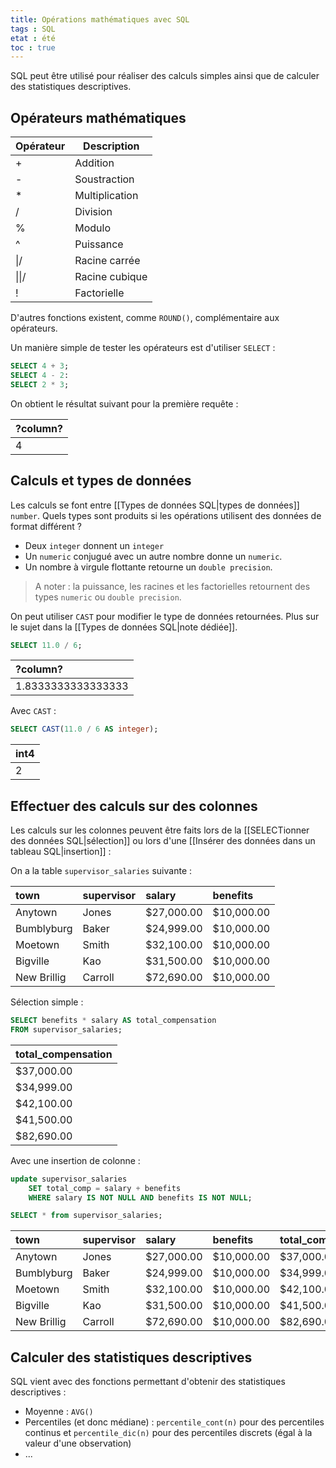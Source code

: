 ```yaml
---
title: Opérations mathématiques avec SQL
tags : SQL
etat : été
toc : true
---
```


SQL peut être utilisé pour réaliser des calculs simples ainsi que de calculer des statistiques descriptives.

## Opérateurs mathématiques

Opérateur|Description
-|-
+|Addition
-|Soustraction
\*|Multiplication
/|Division
%|Modulo
^|Puissance
\|/|Racine carrée
\|\|/|Racine cubique
!|Factorielle

D'autres fonctions existent, comme `ROUND()`, complémentaire aux opérateurs.

Un manière simple de tester les opérateurs est d'utiliser `SELECT` :

```SQL
SELECT 4 + 3;
SELECT 4 - 2:
SELECT 2 * 3;
```

On obtient le résultat suivant pour la première requête :

| ?column? |
| :--- |
| 4 |

## Calculs et types de données

Les calculs se font entre [[Types de données SQL\|types de données]]  `number`. Quels types sont produits si les opérations utilisent des données de format différent ?

- Deux `integer` donnent un `integer`
- Un `numeric` conjugué avec un autre nombre donne un `numeric`.
- Un nombre à virgule flottante retourne un `double precision`.

> A noter : la puissance, les racines et les factorielles retournent des types `numeric` ou `double precision`.

On peut utiliser `CAST` pour modifier le type de données retournées. Plus sur le sujet dans la [[Types de données SQL\|note dédiée]].

```SQL
SELECT 11.0 / 6;
````

| ?column? |
| :--- |
| 1.8333333333333333 |

Avec `CAST` :
```SQL
SELECT CAST(11.0 / 6 AS integer);
````

| int4 |
| :--- |
| 2 |

## Effectuer des calculs sur des colonnes

Les calculs sur les colonnes peuvent être faits lors de la [[SELECTionner des données SQL\|sélection]] ou lors d'une [[Insérer des données dans un tableau SQL\|insertion]] :

On a la table `supervisor_salaries` suivante :

| town | supervisor | salary | benefits |
| :--- | :--- | :--- | :--- |
| Anytown | Jones | $27,000.00 | $10,000.00 |
| Bumblyburg | Baker | $24,999.00 | $10,000.00 |
| Moetown | Smith | $32,100.00 | $10,000.00 |
| Bigville | Kao | $31,500.00 | $10,000.00 |
| New Brillig | Carroll | $72,690.00 | $10,000.00 |

Sélection simple :

```SQL
SELECT benefits * salary AS total_compensation
FROM supervisor_salaries;
````

| total\_compensation |
| :--- |
| $37,000.00 |
| $34,999.00 |
| $42,100.00 |
| $41,500.00 |
| $82,690.00 |

Avec une insertion de colonne :

```SQL
update supervisor_salaries
    SET total_comp = salary + benefits 
	WHERE salary IS NOT NULL AND benefits IS NOT NULL;

SELECT * from supervisor_salaries;
````

| town | supervisor | salary | benefits | total\_comp |
| :--- | :--- | :--- | :--- | :--- |
| Anytown | Jones | $27,000.00 | $10,000.00 | $37,000.00 |
| Bumblyburg | Baker | $24,999.00 | $10,000.00 | $34,999.00 |
| Moetown | Smith | $32,100.00 | $10,000.00 | $42,100.00 |
| Bigville | Kao | $31,500.00 | $10,000.00 | $41,500.00 |
| New Brillig | Carroll | $72,690.00 | $10,000.00 | $82,690.00 |

## Calculer des statistiques descriptives

SQL vient avec des fonctions permettant d'obtenir des statistiques descriptives :

- Moyenne : `AVG()`
- Percentiles (et donc médiane) : `percentile_cont(n)` pour des percentiles continus et `percentile_dic(n)` pour des percentiles discrets (égal à la valeur d'une observation)
- ...


